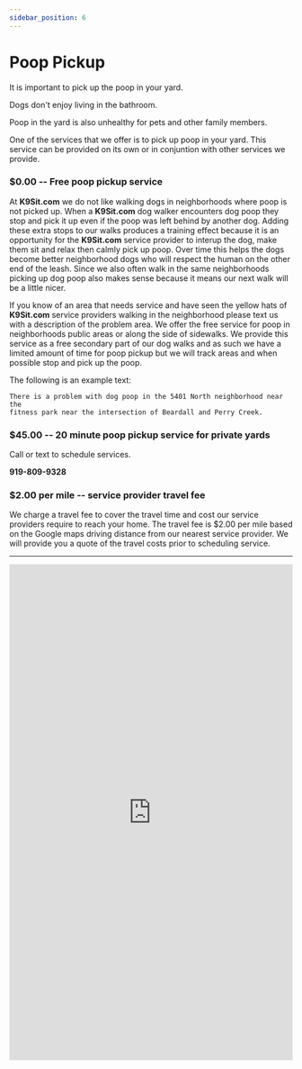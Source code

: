 ```yaml
---
sidebar_position: 6
---
```

# Poop Pickup
It is important to pick up the poop in your yard.

Dogs don't enjoy living in the bathroom.

Poop in the yard is also unhealthy for pets and other family members.

One of the services that we offer is to pick up poop in your yard. This
service can be provided on its own or in conjuntion with other services
we provide.

### $0.00 -- **Free** poop pickup service
At **K9Sit.com** we do not like walking dogs in neighborhoods where poop is not
picked up. When a **K9Sit.com** dog walker encounters dog poop they stop and
pick it up even if the poop was left behind by another dog. Adding these extra
stops to our walks produces a training effect because it is an opportunity for
the **K9Sit.com** service provider to interup the dog, make them sit and relax
then calmly pick up poop. Over time this helps the dogs become better
neighborhood dogs who will respect the human on the other end of the leash.
Since we also often walk in the same neighborhoods picking up dog poop also
makes sense because it means our next walk will be a little nicer.

If you know of an area that needs service and have seen the yellow hats of
**K9Sit.com** service providers walking in the neighborhood please text us
with a description of the problem area. We offer the free service for poop
in neighborhoods public areas or along the side of sidewalks. We provide this
service as a free secondary part of our dog walks and as such we have a limited
amount of time for poop pickup but we will track areas and when possible stop
and pick up the poop. 

The following is an example text:

```text title="TO: 919-809-9328"
There is a problem with dog poop in the 5401 North neighborhood near the
fitness park near the intersection of Beardall and Perry Creek.
```

### $45.00 -- 20 minute poop pickup service for private yards 
Call or text to schedule services.

**919-809-9328**

### $2.00 per mile -- service provider travel fee

We charge a travel fee to cover the travel time and cost our service
providers require to reach your home. The travel fee is $2.00 per mile based
on the Google maps driving distance from our nearest service provider. We will
provide you a quote of the travel costs prior to scheduling service.

<hr/>

<iframe
width="100%"
height="881"
src="https://www.youtube.com/embed/vJLV2mqT1Iw?rel=0"
title="Poop"
frameborder="0"
allowfullscreen>
</iframe>
